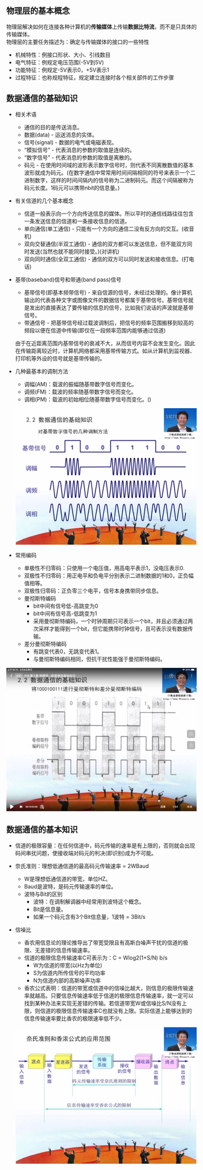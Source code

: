 <!--
 * @Description: 
 * @version: 
 * @Author: Yuanshuo_Mac
 * @Date: 2020-03-07 20:27:47
 * @LastEditors: Yuanshuo_Mac
 * @LastEditTime: 2020-03-08 00:46:19
 -->
## 物理层的基本概念
物理层解决如何在连接各种计算机的**传输媒体**上传输**数据比特流**，而不是只具体的传输媒体。  
物理层的主要任务描述为：确定与传输媒体的接口的一些特性
- 机械特性：例接口形状、大小、引线数目
- 电气特征：例规定电压范围(-5V到5V)
- 功能特征：例规定-5V表示0，+5V表示1
- 过程特征：也称规程特征，规定建立连接时各个相关部件的工作步骤
## 数据通信的基础知识
- 相关术语
    - 通信的目的是传送消息。
    - 数据(data) - 运送消息的实体。
    - 信号(signal) - 数据的电气或电磁表现。
    - “模拟信号” - 代表消息的参数的取值是连续的。
    - “数字信号” - 代表消息的参数的取值是离散的。
    - 码元 - 在使用时间域的波形表示数字信号时，则代表不同离散数值的基本波形就成为码元。(在数字通信中常常用时间间隔相同的符号来表示一个二进制数字，这样的时间间隔内的信号称为二进制码元。而这个间隔被称为码元长度。1码元可以携带nbit的信息量。) 
- 有关信道的几个基本概念
    - 信道一般表示向一个方向传送信息的媒体。所以平时的通信线路往往包含一条发送信息的信道和一条接收信息的信道。
    - 单向通信(单工通信) - 只能有一个方向的通信二没有反方向的交互。(收音机)
    - 双向交替通信(半双工通信) - 通信的双方都可以发送信息，但不能双方同时发送(当然也就不能同时接受。)(对讲机)
    - 双向同时通信(全双工通信) - 通信的双方可以同时发送和接收信息。(打电话)
- 基带(baseband)信号和带通(band pass)信号
    - 基带信号(即基本频带信号) - 来自信源的信号，未经过处理的。像计算机输出的代表各种文字或图像文件的数据信号都属于基带信号。基带信号就是发出的直接表达了要传输的信息的信号，比如我们说话的声波就是基带信号。
    - 带通信号 - 把基带信号经过载波调制后，把信号的频率范围搬移到较高的频段以便在信道中传输(即仅在一段频率范围内能够通过信道)  
    
    由于在近距离范围内基带信号的衰减不大，从而信号内容不会发生变化。因此在传输距离较近时，计算机网络都采用基带传输方式。如从计算机到监视器、打印机等外设的信号就是基带传输的。
- 几种最基本的调制方法
    - 调幅(AM)：载波的振幅随基带数字信号而变化。
    - 调频(FM)：载波的频率随基带数字信号而变化。
    - 调相(PM)：载波的初始相位随基带数字信号而变化。()
    
    ![调制方法](./pics/调制方法.PNG)
- 常用编码
    - 单极性不归零码：只使用一个电压值，用高电平表示1，没电压表示0.
    - 双极性不归零码：用正电平和负电平分别表示二进制数据的1和0，正负幅值相等。
    - 双极性归零码：正负零三个电平，信号本身携带同步信息。
    - 曼彻斯特编码
        - bit中间有信号低-高跳变为0
        - bit中间有信号高-低跳变为1
        - 采用曼彻斯特编码，一个时钟周期只可表示一个bit，并且必须通过两次采样才能得到一个bit，但它能携带时钟信号，且可表示没有数据传输。
    - 差分曼彻斯特编码
        - 有跳变代表0，无跳变代表1。
        - 与曼彻斯特编码相同，但抗干扰性能强于曼彻斯特编码。
        
![曼彻斯特编码与差分曼彻斯特编码](./pics/曼彻斯特编码与差分曼彻斯特编码.jpeg)
## 数据通信的基本知识
- 信道的极限容量：在任何信道中，码元传输的速率是有上限的，否则就会出现码间串扰问题，使接收端对码元的判决(即识别)成为不可能。
- 奈氏准则：理想低通信道的最高码元传输速率 = 2WBaud
    - W是理想低通信道的带宽，单位HZ。
    - Baud是波特，是码元传输速率的单位。
    - 波特与Bit的区别
        - 波特：在调制解调器中经常用到波特这个概念。
        - Bit是信息量。
        - 如果一个码元含有3个Bit信息量，1波特 = 3Bit/s
- 信噪比
    - 香农用信息论的理论推导出了带宽受限且有高斯白噪声干扰的信道的极限、无差错的信息传输速率。
    - 信道的极限信息传输速率C可表示为：C = Wlog2(1+S/N) b/s
        - W为信道的带宽(以Hz为单位)
        - S为信道内所传信号的平均功率
        - N为信道内部的高斯噪声功率
    - 香农公式表明：信道的带宽或信道中的信噪比越大，则信息的极限传输速率就越高。只要信息传输速率低于信道的极限信息传输速率，就一定可以找到某种办法来实现无差错的传输。若信道带宽W或信噪比S/N没有上限，则信道的极限信息传输速率C也就没有上限。实际信道上能够达到的信息传输速率要比香农的极限速率低不少。  
    
    ![奈氏准则和香农公式的应用范围](./pics/奈氏准则和香农公式的应用范围.jpeg)



































































